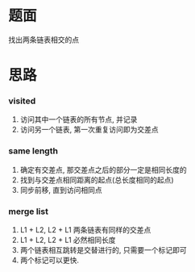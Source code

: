# 题面
找出两条链表相交的点


# 思路
### visited
1. 访问其中一个链表的所有节点, 并记录
2. 访问另一个链表, 第一次重复访问即为交差点

### same length
1. 确定有交差点, 那交差点之后的部分一定是相同长度的
2. 找到与交差点相同距离的起点(总长度相同的起点)
3. 同步前移, 直到访问相同点


### merge list
1. L1 + L2, L2 + L1 两条链表有同样的交差点
2. L1 + L2, L2 + L1 必然相同长度
3. 两个链表相互跳转是交替进行的, 只需要一个标记即可
4. 两个标记可以更快.
